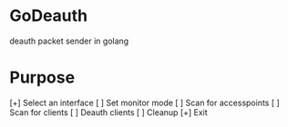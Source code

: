 # GoDeauth
deauth packet sender in golang
# Purpose
[+] Select an interface
[ ] Set monitor mode
[ ] Scan for accesspoints
[ ] Scan for clients
[ ] Deauth clients
[ ] Cleanup
[+] Exit